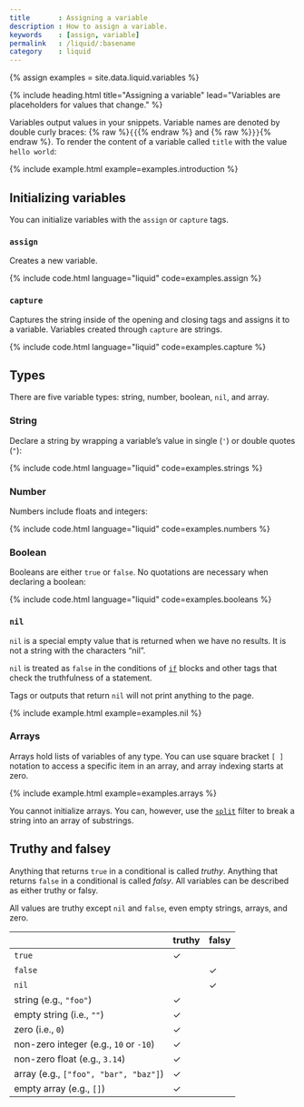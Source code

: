 ```yaml
---
title       : Assigning a variable
description : How to assign a variable.
keywords    : [assign, variable]
permalink   : /liquid/:basename
category    : liquid
---
```

{% assign examples = site.data.liquid.variables %}

{% include heading.html title="Assigning a variable" lead="Variables are placeholders for values that change." %}

Variables output values in your snippets. Variable names are denoted by double curly braces: {% raw %}`{{`{% endraw %} and {% raw %}`}}`{% endraw %}. To render the content of a variable called `title` with the value `hello world`:

{% include example.html example=examples.introduction %}

## Initializing variables

You can initialize variables with the `assign` or `capture` tags.

### `assign`

Creates a new variable.

{% include code.html language="liquid" code=examples.assign %}

### `capture`

Captures the string inside of the opening and closing tags and assigns it to a variable. Variables created through `capture` are strings.

{% include code.html language="liquid" code=examples.capture %}

## Types

There are five variable types: string, number, boolean, `nil`, and array.

### String

Declare a string by wrapping a variable’s value in single (`'`) or double quotes (`"`):

{% include code.html language="liquid" code=examples.strings %}

### Number

Numbers include floats and integers:

{% include code.html language="liquid" code=examples.numbers %}

### Boolean

Booleans are either `true` or `false`. No quotations are necessary when declaring a boolean:

{% include code.html language="liquid" code=examples.booleans %}

### `nil`

`nil` is a special empty value that is returned when we have no results. It is not a string with the characters “nil”.

`nil` is treated as `false` in the conditions of [`if`](controls#if) blocks and other tags that check the truthfulness of a statement.

Tags or outputs that return `nil` will not print anything to the page.

{% include example.html example=examples.nil %}

### Arrays

Arrays hold lists of variables of any type. You can use square bracket `[ ]` notation to access a specific item in an array, and array indexing starts at zero.

{% include example.html example=examples.arrays %}

You cannot initialize arrays. You can, however, use the [`split`](filters) filter to break a string into an array of substrings.

## Truthy and falsey

Anything that returns `true` in a conditional is called _truthy_. Anything that returns `false` in a conditional is called _falsy_. All variables can be described as either truthy or falsy.

All values are truthy except `nil` and `false`, even empty strings, arrays, and zero.

<table class="table" cellspacing="0" cellpadding="0" border="0">
  <thead>
    <th>&nbsp;</th>
    <th>truthy</th>
    <th>falsy</th>
  </thead>
  <tbody>
    <tr>
      <td><code>true</code></td>
      <td class="text-success">&check;</td>
      <td>&nbsp;</td>
    </tr>
    <tr>
      <td><code>false</code></td>
      <td>&nbsp;</td>
      <td class="text-success">&check;</td>
    </tr>
    <tr>
      <td><code>nil</code></td>
      <td>&nbsp;</td>
      <td class="text-success">&check;</td>
    </tr>
    <tr>
      <td>string (e.g., <code>"foo"</code>)</td>
      <td class="text-success">&check;</td>
      <td>&nbsp;</td>
    </tr>
    <tr>
      <td>empty string (i.e., <code>""</code>)</td>
      <td class="text-success">&check;</td>
      <td>&nbsp;</td>
    </tr>
    <tr>
      <td>zero (i.e., <code>0</code>)</td>
      <td class="text-success">&check;</td>
      <td>&nbsp;</td>
    </tr>
    <tr>
      <td>non-zero integer (e.g., <code>10</code> or <code>-10</code>)</td>
      <td class="text-success">&check;</td>
      <td>&nbsp;</td>
    </tr>
    <tr>
      <td>non-zero float (e.g., <code>3.14</code>)</td>
      <td class="text-success">&check;</td>
      <td>&nbsp;</td>
    </tr>
    <tr>
      <td>array (e.g., <code>["foo", "bar", "baz"]</code>)</td>
      <td class="text-success">&check;</td>
      <td>&nbsp;</td>
    </tr>
    <tr>
      <td>empty array (e.g., <code>[]</code>)</td>
      <td class="text-success">&check;</td>
      <td>&nbsp;</td>
    </tr>
  </tbody>
</table>
